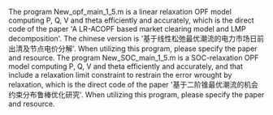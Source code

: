 The program New_opf_main_1_5.m is a linear relaxation OPF model computing P, Q, V and theta efficiently and accurately, which is the direct code of the paper 'A LR-ACOPF based market clearing model and LMP decomposition'. The chinese version is '基于线性松弛最优潮流的电力市场日前出清及节点电价分解'. When utilizing this program, please specify the paper and resource.
The program New_SOC_main_1_5.m is a SOC-relaxation OPF model computing P, Q, V and theta efficiently and accurately, and that include a relaxation limit constraint to restrain the error wrought by relaxation, which is the direct code of the paper '基于二阶锥最优潮流的机会约束分布鲁棒优化研究'. When utilizing this program, please specify the paper and resource.
